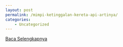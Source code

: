 ```yaml
---
layout: post
permalink: /mimpi-ketinggalan-kereta-api-artinya/
categories:
    - Uncategorized
---
```


[Baca Selengkapnya](/03)